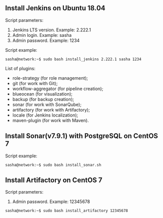 ## Install Jenkins on Ubuntu 18.04

Script parameters:
1) Jenkins LTS version. Example: 2.222.1
2) Admin login. Example: sasha
3) Admin password. Example: 1234

Script example:

```
sasha@network:~$ sudo bash install_jenkins 2.222.1 sasha 1234
```
List of plugins:
- role-strategy (for role management);
- git (for work with Git);
- workflow-aggregator (for pipeline creation);
- blueocean (for visualization);
- backup (for backup creation);
- sonar (for work with SonarQube);
- artifactory (for work with Artifactory);
- locale (for Jenkins localization);
- maven-plugin (for work with Maven).
## Install Sonar(v7.9.1) with PostgreSQL on CentOS 7
Script example:
```
sasha@network:~$ sudo bash install_sonar.sh
```
## Install Artifactory on CentOS 7
Script parameters:
1) Admin password. Example: 12345678
```
sasha@network:~$ sudo bash install_artifactory 12345678
```
